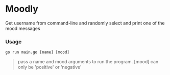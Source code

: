 # Moodly

Get username from command-line and randomly select and print one of the mood messages

### Usage

```
go run main.go [name] [mood]
```

> pass a name and mood arguments to run the program. [mood] can only be 'positive' or 'negative'
